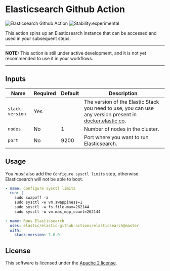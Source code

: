 
# Elasticsearch Github Action

![Elasticsearch Github Action](https://github.com/elastic/elasticsearch-github-action/workflows/Elasticsearch%20Github%20Action/badge.svg)  ![Stability:experimental](https://img.shields.io/badge/stability-experimental-orange)

This action spins up an Elasticsearch instance that can be accessed and used in your subsequent steps.

___

**NOTE:** This action is still under active development, and it is not yet recommended to use it in your workflows.
___

## Inputs

| Name            | Required      | Default | Description                                                                                                                               |
| -------------   | ------------- |   ----- | -----                                                                                                                                     |
| `stack-version` | Yes           |         | The version of the Elastic Stack you need to use, you can use any version present in [docker.elastic.co](https://www.docker.elastic.co/). |
| `nodes`         | No            |       1 | Number of nodes in the cluster.                                                                                                           |
| `port`          | No            |    9200 | Port where you want to run Elasticsearch.                                                                                                 |

## Usage

You *must* also add the `Configure sysctl limits` step, otherwise Elasticsearch will not be able to boot.

```yml
- name: Configure sysctl limits
  run: |
    sudo swapoff -a
    sudo sysctl -w vm.swappiness=1
    sudo sysctl -w fs.file-max=262144
    sudo sysctl -w vm.max_map_count=262144

- name: Runs Elasticsearch
  uses: elastic/elastic-github-actions/elasticsearch@master
  with:
    stack-version: 7.6.0
```

## License

This software is licensed under the [Apache 2 license](./LICENSE).